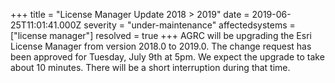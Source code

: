 +++
title = "License Manager Update 2018 > 2019"
date = 2019-06-25T11:01:41.000Z
severity = "under-maintenance"
affectedsystems = ["license manager"]
resolved = true
+++
AGRC will be upgrading the Esri License Manager from version 2018.0 to 2019.0. The change request has been approved for Tuesday, July 9th at 5pm. We expect the upgrade to take about 10 minutes. There will be a short interruption during that time.
